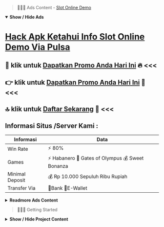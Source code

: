 > :red_circle::red_circle::red_circle: Ads Content - [Slot Online Demo](https://atom.io/packages/slot-online-demo)

<details open><summary><b>Show / Hide Ads</b></summary>

# [Hack Apk Ketahui Info Slot Online Demo Via Pulsa](https://atom.io/packages/slot-online-demo)
## :heart_decoration: klik untuk [Dapatkan Promo Anda Hari Ini](https://agentotoplay.net/register/) :fire: <<< 
## :point_right: klik untuk [Dapatkan Promo Anda Hari Ini](https://agentotoplay.net/promo/) :100: <<< 
## :top: klik untuk [Daftar Sekarang](https://agentotoplay.net/) :cake: <<< 

## Informasi Situs /Server Kami : 

| Informasi  | Data |
| ------------- | ------------- |
| Win Rate  | ⚡ 80% |
| Games  | ⚡ Habanero 🔱 Gates of Olympus 💰 Sweet Bonanza |
| Minimal Deposit  | 💰 Rp 10.000 Sepuluh Ribu Rupiah |
| Transfer Via  | 🏅Bank 🏅E-Wallet |

<details><summary><b>Readmore Ads Content</b></summary>

## Table Of Content
- [Daftar Slot Gacor Slot Gacor](#slot-gacor)
- [Daftar Slot Gacor Situs Judi Slot Promo Terbaru](#situs-judi-slot-promo-terbaru)
- [Sharing Gacor Toto Slot4d](#toto-slot4d)
- [Vip Slot Bocoran Slot Gacor Hari Ini](#bocoran-slot-gacor-hari-ini)
- [Tutorial Menang Situs Game Slot Terpercaya](#situs-game-slot-terpercaya)
- [Cara Download Game Judi Slot Online](#game-judi-slot-online)
- [Kode Gacor Agen Toto Play](#agen-toto-play)
- [Unduh Apk Situs Slot Gacor 2022](#situs-slot-gacor-2022)
- [Rekapan Daftar Slot Aztec Gems](#slot-aztec-gems)
- [Agen Toto Game Slot](#game-slot)

## Slot Gacor
Slot Gacor Starlight Princess, Urutan terakhir waktu bocoran daftar slot gacor musim ini Stalight Princess persembahan pragmatis play casino. Game slot online Starlight Princess kudu saudara seandainya terbaru, RTP yang diberikan 95,51%.
## Situs Judi Slot Promo Terbaru
Jika Kamu punya persoalan era bermain judi online pada agen toto play, Kamu mampu acap menghubungi kami, serta kami senantiasa selesai menunjang Anda 24 jam.
## Toto Slot4d
Daftar Slot Online Deposit DANA Resmi Dan Terpercaya 

Rekomendasi  daftar  web  judi  slot  deposit  DANA  paling ya  serta  terpercaya  dalam  indonesia  terkini yang  ialah  bukan cocok  suatu  referensi  web  slot  online  terpercaya  pula  terbilang  formal  telah tentu bekualitas juga. Situs  judi  slot  deposit  via  DANA  online  terakhir  ini  menyubsidi  garansi  pembalasan  100% sebesar apa pun kemenangan anda. Wajib situ ketahui tergolong seberapa  hebat keunggulan kau pun tentu hendak kita proseskan sebagai cepat. 

Melalui  web  preferensi  link  Slot  Deposit  via  DANA  serta beserta  bonus  terbesar  dalam  indonesia  anda bisa jalankan daftar lalu bermain judi mesin slot online. Dalam deposit sendiri terdapat 3 saluran yang bisa saudara memakai yaitu Deposit via DANA (Telkomsel selanjutnya Indosat), Deposit via bank lokal (BCA,BNI,MANDIRI,BRI), lalu e-money (dana, ovo , gopay beserta linkaja) untuk sedikitnya deposit pertunjukan kita pun terhitung cangatlah tidak mahal sekali asal mula  semata-mata sama atas ceban / 10.000 engkau udah mampu bermain belaka pertunjukan yang kami seharusnya memperkuatkan dekat AgenTotoPlay. 

Bagi  awak  yang  belum  mempunyai  rekening  bahwa  awak  pun  tidak  tentu  menjadi  sayup benih  engkau  bisa  jalankan  deposit  via  DANA  sehingga  kau  pun  nggak  patut  jadi hampir-hampir agar tentang tersebut. Segera daftarkan diri anda serta bersama-sama serta atas kami beserta miliki bonus new member 100% dari kita  bersama  kami  terbilang  sebenarnya memperteguh  tidak sedikit  sekali  bonus  menarik  lainnya  agar  para  member setia kami.
## Bocoran Slot Gacor Hari Ini
Adanya Konsistensi Bermain,Ada potensi penting dimana bettor judi online dapat merasakan seperti apa cara-cara setelah itu untuk menjangkau konsistensi bermain. Dari sinilah tersedia keahlian penting dimana bettor mengerti apa data terbaik untuk membalas seluruh tantangan bermain. Sampai akhirnya data kemudian saat menjangkau belaka nilai profit jadi tunggal target mudah.
## Situs Game Slot Terpercaya
Kemudahan Mengakses Situs
Situs judi slot online terpercaya agen toto play menyampaikan keringanan jalan masuk dimana hanya serta bila semata-mata bagi para pemainnya. Saudara sanggup mengakses dengan perantara smartphone Android, Iphone, Laptop beserta pun PC Desktop. Proses pabrikasi akun hanya butuh periode kurang dari 5 menit, selepas berhasil dapat langsung berbuat login lalu bermain. agen toto play jua menyediakan link pengganti yang sanggup diakses bila pun yakni dapat anda saluran tanpa internet positif.
## Game Judi Slot Online
Pelayanan Terbaik 24 Jam Online Nonstop dari Rajanya Situs Judi Slot Online, Kenyaman para bettor ialah prioritas kita berlaku seperti situs judi slot online terpercaya. Jika kamu memperoleh suatu ganjala waktu bermain, sanggup langsung hubungi customer service professional kami yang online 24 jam dengan rampung untuk menyumbang anda. Deposit pula withdraw yang pantas pastinya hendak memberi hati pemain, dengan demikian bettor bukan butuh menunggu lama agar kunjung bermain beserta penarikan dana. Segera daftar dekat situs judi slot online DWPTOGEL bagai rajanya situs slot online!
## Agen Toto Play
Fasilitas Lengkap agar kegunaan Maksimal, Mengharapkan game pilihan bersama terpercaya agar menyampaikan hasil pilihan tentunya hendak menciptakan tahapan gameplay menjadi kian menarik. Di sinilah Saudara membutuhkan informasi layanan menyeluruh yang menciptakan pencapaian nilai ketengan tinggi dekat seluruh level taruhan jadi bertambah mudah. 
## Situs Slot Gacor 2022
Menyediakan Permainan Slot Online Terbaik, Perhatikan pula provider-provider penyedia kualitas mainan slot pada situs judi online sebelum tema-teman kepingin main & mendaftar. Jika situs judi online nggak menginformasikan nama provider dari permainan, sebaiknya kita tidak bermain di situs tersebut lagi acap mencari situs judi online lainnya. Semua situs slot online terpercaya tanpa segan memberikan info provider yang tersedia. Hal ini bertujuan agar setiap member merasa pasti agar bermain slot online. Adapun apabila berlangsung kesukaran pada jam bermain, setiap member sanggup mengajukan keluhan ke situs slot online tersebut.
## Slot Aztec Gems
Slot Gacor Pragmatic Play Indonesia yakni pemasok transenden agar pasar slot yang dikendalikan pada semesta bumi ini, agar slot, kasino langsung, bingo, kartu poker, dengan itu semacam satu buah puncak gunung es. Pragmatic Play mengukuhkan mainan yang luar biasanya agar para Anggota serta administrator yang setara luar biasa melayani para pengagum judi slot serta pertunjukan unggul semacam Gate of olympus , sweet bonanza, fortune of giza, emperor caishen, aztec gems .
## Game Slot
Slot Aztec Gems Deluxe diartikan sebagai slot online menarik yang menyodorkan Saudara tempo untuk mengunjungi peradaban Aztec antik sambil melipatgandakan kemenangan Anda. Simbol Uang yaitu totem sentral dari slot ini, semata kemenangan hebat tertawan padanya. Simbol ajaib ini diberkati akibat para dewa Aztec serta kekuatan pengubah wujud – ia memiliki kemampuan agar mengambil nilai-nilai Jackpot Mini ataupun Jackpot Major. Buka kunci Fitur Money Respin maka bersiaplah agar mendapatkan hadiah limit 1000x lipat dari taruhan Anda.Lakukan perjalanan ke negeri mistis wadah peradaban Aztec dulu tinggal beserta berikan slot super mengangkat ini harapan untuk membantu Anda kemenangan!


</details>

</details>

> :red_circle::red_circle::red_circle: Getting Started

<details><summary><b>Show / Hide Project Content</b></summary>

#  Project Name / Title : 
ATPEngine Project #47
##  Getting Started : 
These instructions will get you a copy of the project up and running on your local machine for development and testing purposes. See deployment for notes on how to deploy the project on a live system.

##  Installation for ATPEngine Project #47 : 
A step by step guide that will tell you how to get the development environment up and running.
<ul><li>How to install #1</li><li>How to install #2</li><li>How to install #3</li><li>How to install #4</li><li>How to install #5</li><li>How to install #6</li></ul>

##  Usage : 
A few examples of useful commands and/or tasks.
<ul><li>Usage #1</li><li>Usage  #2</li><li>Usage  #3</li><li>Usage #4</li><li>Usage  #5</li><li>Usage  #6</li></ul>

##  Ads Links : 
Get To Know about our other ads.


[Slot Maxwin Terbaru Nih](https://atom.io/packages/slot-maxwin)

[Slot Mania Tanpa Potongan](https://atom.io/packages/slot-mania)

[Zeus Slot Yang Menghasilkan Uang](https://atom.io/packages/zeus-slot)

[Game Slot Resmi Indonesia](https://atom.io/packages/game-slot)

[Slot Injector Palling Terpercaya](https://atom.io/packages/slot-injector)

[Slot Terpercaya 2021 Viral 2022](https://atom.io/packages/slot-terpercaya-2021)

##  Additional Project That Can Be Usefull : 
Get To Know about our other projects.


[ATPEngine Project #45](https://atom.io/packages/atpengine-project-45)

[ATPEngine Project #51](https://atom.io/packages/atpengine-project-51)

[ATPEngine Project #59](https://atom.io/packages/atpengine-project-59)

[ATPEngine Project #48](https://atom.io/packages/atpengine-project-48)

[ATPEngine Project #1](https://atom.io/packages/atpengine-project-1)

[ATPEngine Project #13](https://atom.io/packages/atpengine-project-13)

[ATPEngine Project #97](https://atom.io/packages/atpengine-project-97)

[ATPEngine Project #29](https://atom.io/packages/atpengine-project-29)

[ATPEngine Project #20](https://atom.io/packages/atpengine-project-20)

[ATPEngine Project #28](https://atom.io/packages/atpengine-project-28)

[ATPEngine Project #41](https://atom.io/packages/atpengine-project-41)

[ATPEngine Project #72](https://atom.io/packages/atpengine-project-72)

[ATPEngine Project #39](https://atom.io/packages/atpengine-project-39)

##  Master Project : 
Incase you want to know more about our master project, please visit [ATPEngine Home Project](https://atom.io/packages/atpengine-home-project)

</details>
